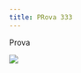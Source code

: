 ```yaml
---
title: PRova 333
---
```

Prova 



![](/images/uploads/20250826_1113_grafici-con-bordi-rettangolari_remix_01k3jtaqpxez48satfvmcscn1f-1-.png)

